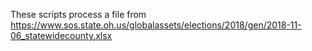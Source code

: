 These scripts process a file from https://www.sos.state.oh.us/globalassets/elections/2018/gen/2018-11-06_statewidecounty.xlsx
